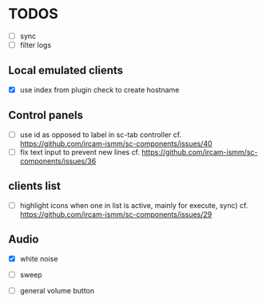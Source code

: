 # TODOS

- [ ] sync
- [ ] filter logs

## Local emulated clients
- [x] use index from plugin check to create hostname

## Control panels
- [ ] use id as opposed to label in sc-tab controller 
      cf. https://github.com/ircam-ismm/sc-components/issues/40
- [ ] fix text input to prevent new lines
      cf. https://github.com/ircam-ismm/sc-components/issues/36

## clients list
- [ ] highlight icons when one in list is active, mainly for execute, sync)
      cf. https://github.com/ircam-ismm/sc-components/issues/29
      
## Audio
- [x] white noise
- [ ] sweep
- [ ] general volume button

